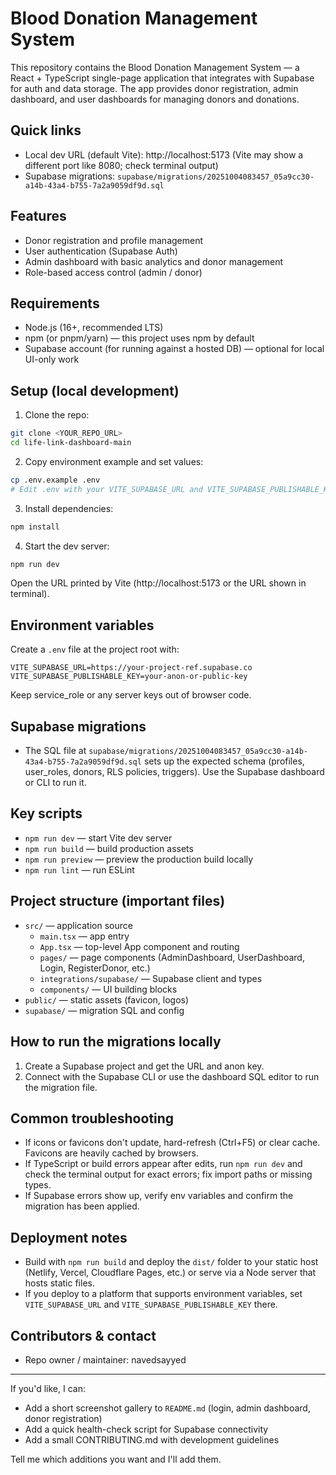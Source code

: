# Blood Donation Management System

This repository contains the Blood Donation Management System — a React + TypeScript single-page application that integrates with Supabase for auth and data storage. The app provides donor registration, admin dashboard, and user dashboards for managing donors and donations.

## Quick links
- Local dev URL (default Vite): http://localhost:5173 (Vite may show a different port like 8080; check terminal output)
- Supabase migrations: `supabase/migrations/20251004083457_05a9cc30-a14b-43a4-b755-7a2a9059df9d.sql`

## Features
- Donor registration and profile management
- User authentication (Supabase Auth)
- Admin dashboard with basic analytics and donor management
- Role-based access control (admin / donor)

## Requirements
- Node.js (16+, recommended LTS)
- npm (or pnpm/yarn) — this project uses npm by default
- Supabase account (for running against a hosted DB) — optional for local UI-only work

## Setup (local development)
1. Clone the repo:

```bash
git clone <YOUR_REPO_URL>
cd life-link-dashboard-main
```

2. Copy environment example and set values:

```bash
cp .env.example .env
# Edit .env with your VITE_SUPABASE_URL and VITE_SUPABASE_PUBLISHABLE_KEY
```

3. Install dependencies:

```bash
npm install
```

4. Start the dev server:

```bash
npm run dev
```

Open the URL printed by Vite (http://localhost:5173 or the URL shown in terminal).

## Environment variables
Create a `.env` file at the project root with:

```
VITE_SUPABASE_URL=https://your-project-ref.supabase.co
VITE_SUPABASE_PUBLISHABLE_KEY=your-anon-or-public-key
```

Keep service_role or any server keys out of browser code.

## Supabase migrations
- The SQL file at `supabase/migrations/20251004083457_05a9cc30-a14b-43a4-b755-7a2a9059df9d.sql` sets up the expected schema (profiles, user_roles, donors, RLS policies, triggers). Use the Supabase dashboard or CLI to run it.

## Key scripts
- `npm run dev` — start Vite dev server
- `npm run build` — build production assets
- `npm run preview` — preview the production build locally
- `npm run lint` — run ESLint

## Project structure (important files)
- `src/` — application source
	- `main.tsx` — app entry
	- `App.tsx` — top-level App component and routing
	- `pages/` — page components (AdminDashboard, UserDashboard, Login, RegisterDonor, etc.)
	- `integrations/supabase/` — Supabase client and types
	- `components/` — UI building blocks
- `public/` — static assets (favicon, logos)
- `supabase/` — migration SQL and config

## How to run the migrations locally
1. Create a Supabase project and get the URL and anon key.
2. Connect with the Supabase CLI or use the dashboard SQL editor to run the migration file.

## Common troubleshooting
- If icons or favicons don't update, hard-refresh (Ctrl+F5) or clear cache. Favicons are heavily cached by browsers.
- If TypeScript or build errors appear after edits, run `npm run dev` and check the terminal output for exact errors; fix import paths or missing types.
- If Supabase errors show up, verify env variables and confirm the migration has been applied.

## Deployment notes
- Build with `npm run build` and deploy the `dist/` folder to your static host (Netlify, Vercel, Cloudflare Pages, etc.) or serve via a Node server that hosts static files.
- If you deploy to a platform that supports environment variables, set `VITE_SUPABASE_URL` and `VITE_SUPABASE_PUBLISHABLE_KEY` there.

## Contributors & contact
- Repo owner / maintainer: navedsayyed

---

If you'd like, I can:
- Add a short screenshot gallery to `README.md` (login, admin dashboard, donor registration)
- Add a quick health-check script for Supabase connectivity
- Add a small CONTRIBUTING.md with development guidelines

Tell me which additions you want and I'll add them.


